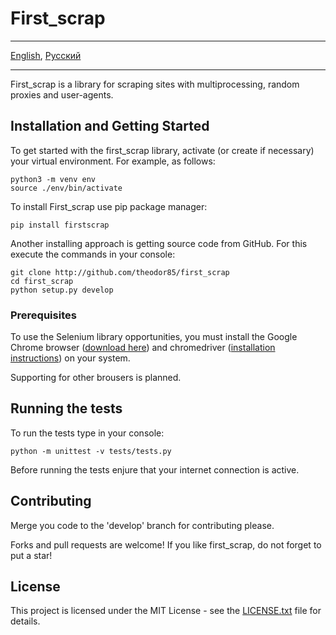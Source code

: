 # First_scrap

- - -
[English](README.md), [Русский](README-ru.md)
- - -

First_scrap is a library for scraping sites with multiprocessing, random proxies and user-agents.

## Installation and Getting Started

To get started with the first_scrap library, activate (or create if necessary) your virtual environment. For example, as follows:

    python3 -m venv env
    source ./env/bin/activate

To install First_scrap use pip package manager:

    pip install firstscrap

Another installing approach is getting source code from GitHub. For this execute the commands in your console:

    git clone http://github.com/theodor85/first_scrap
    cd first_scrap
    python setup.py develop

### Prerequisites

To use the Selenium library opportunities, you must install the Google Chrome browser ([download here](http://#)) and chromedriver ([installation instructions](http://#)) on your system.

Supporting for other brousers is planned.

## Running the tests

To run the tests type in your console:

    python -m unittest -v tests/tests.py

Before running the tests enjure that your internet connection is active.

## Contributing

Merge you code to the 'develop' branch for contributing please.

Forks and pull requests are welcome! If you like first_scrap, do not forget to put a star!

## License

This project is licensed under the MIT License - see the [LICENSE.txt](LICENSE.txt) file for details.
